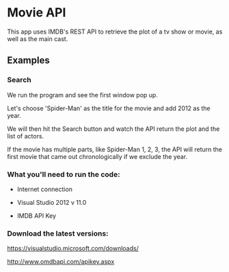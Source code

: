 # Movie API
This app uses IMDB's REST API to retrieve the plot of a tv show or movie, as well as the main cast.

## Examples

### Search
We run the program and see the first window pop up. 

Let's choose 'Spider-Man' as the title for the movie and add 2012 as the year.

We will then hit the Search button and watch the API return the plot and the list of actors.

If the movie has multiple parts, like Spider-Man 1, 2, 3, the API will return the first movie that came out chronologically if we exclude the year.

### What you'll need to run the code:

* Internet connection

* Visual Studio 2012 v 11.0

* IMDB API Key

### Download the latest versions:

https://visualstudio.microsoft.com/downloads/

http://www.omdbapi.com/apikey.aspx
